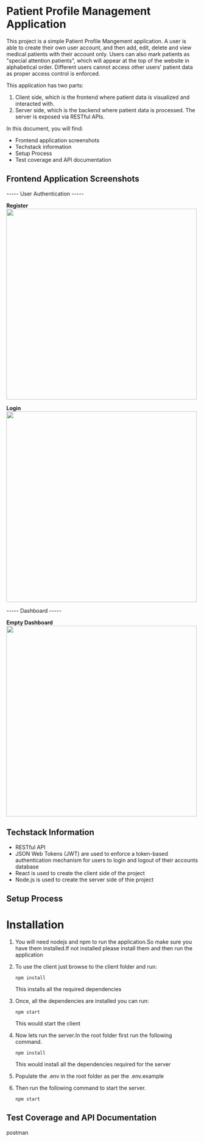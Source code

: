 # Patient Profile Management Application

This project is a simple Patient Profile Mangement application. A user is able to create their own user account, and then add, edit, delete and view medical patients with their account only. Users can also mark patients as "special attention patients", which will appear at the top of the website in alphabetical order. Different users cannot access other users' patient data as proper access control is enforced.

This application has two parts:
1. Client side, which is the frontend where patient data is visualized and interacted with.
2. Server side, which is the backend where patient data is processed. The server is exposed via RESTful APIs.

In this document, you will find:
* Frontend application screenshots
* Techstack information
* Setup Process
* Test coverage and API documentation

## Frontend Application Screenshots

----- User Authentication -----

**Register**
<img src="https://github.com/snehashakyas/profile-management/assets/65065868/eb178cec-cc53-4f54-9576-aa439244dff6" width="500" />

**Login**
<img src="https://github.com/snehashakyas/profile-management/assets/65065868/eb178cec-cc53-4f54-9576-aa439244dff6" width="500" />

----- Dashboard -----

**Empty Dashboard**
<img src="https://github.com/snehashakyas/profile-management/assets/65065868/08cf2019-dd60-4a67-a048-25620be60692" width="500" />




## Techstack Information
* RESTful API
* JSON Web Tokens (JWT) are used to enforce a token-based authentication mechanism for users to login and logout of their accounts
database
* React is used to create the client side of the project
* Node.js is used to create the server side of thie project

## Setup Process
# Installation

1. You will need nodejs and npm to run the application.So make sure you have them installed.If not installed please install them and then run the application
2. To use the client just browse to the client folder and run:

   ```
   npm install
   ```
   This installs all the required dependencies
3. Once, all the dependencies are installed you can run:

   ```
   npm start
   ```
   This would start the client
4. Now lets run the server.In the root folder first run the following command.

   ```
   npm install
   ```
   This would install all the dependencies required for the server
5. Populate the .env in the root folder as per the .env.example
6. Then run the following command to start the server.

   ```
   npm start
   ```

## Test Coverage and API Documentation

postman
